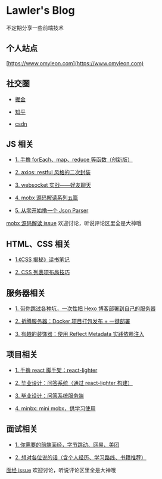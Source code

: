 # Lawler's Blog

不定期分享一些前端技术

## 个人站点

[https://www.omyleon.com](https://www.omyleon.com)

## 社交圈

- [掘金](https://juejin.im/user/585001e12f301e00573d9d0c)

- [知乎](https://www.zhihu.com/people/lawler61/activities)

- [csdn](https://blog.csdn.net/qq_35561857)

## JS 相关

- [1. 手撸 forEach、map、reduce 等函数（创新版）](./js/js-array-api/index.md)

- [2. axios: restful 风格的二次封装](./js/js-axios-restful/index.md)

- [3. websocket 实战——好友聊天](./js/js-websocket/index.md)

- [4. mobx 源码解读系列五篇](./js/mobx-source/index.md)

- [5. 从零开始撸一个 Json Parser](./js/json-parser/index.md)

[mobx 源码解读 issue](https://github.com/lawler61/blog/issues?q=is%3Aissue+is%3Aopen+label%3A%22mobx+%E6%BA%90%E7%A0%81%E8%A7%A3%E8%AF%BB%22) 欢迎讨论，听说评论区里全是大神哦

## HTML、CSS 相关

- [1.《CSS 揭秘》读书笔记](./css/css-jiemi-notes/index.md)

- [2. CSS 列表项布局技巧](./css/css-item-layout/index.md)

## 服务器相关

- [1. 带你跳过各种坑，一次性把 Hexo 博客部署到自己的服务器](https://github.com/lawler61/hexo-to-server)

- [2. 折腾服务器：Docker 项目打包发布 + 一键部署](./server/server-docker-deploy/index.md)

- [3. 有趣的装饰器：使用 Reflect Metadata 实践依赖注入](./server/ts-decorator/index.md)

## 项目相关

- [1. 手撸 react 脚手架：react-lighter](https://github.com/lawler61/react-lighter.git)

- [2. 毕业设计：问答系统（通过 react-lighter 构建）](https://github.com/lawler61/qa-app)

- [3. 毕业设计：问答系统服务端](https://github.com/lawler61/qa-app-server)

- [4. minbx: mini mobx，供学习使用](https://github.com/lawler61/minbx)

## 面试相关

- [1. 你需要的前端面经，字节跳动、网易、美团](./interview/experience/index.md)

- [2. 想对各位说的话（含个人经历、学习路线、书籍推荐）](./interview/share/index.md)

[面经 issue](https://github.com/lawler61/blog/issues?q=is%3Aissue+is%3Aopen+label%3A%E9%9D%A2%E7%BB%8F) 欢迎讨论，听说评论区里全是大神哦
